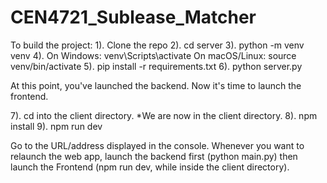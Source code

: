 # CEN4721_Sublease_Matcher
To build the project:
1). Clone the repo
2). cd server
3). python -m venv venv
4). On Windows: venv\Scripts\activate
    On macOS/Linux: source venv/bin/activate
5). pip install -r requirements.txt
6). python server.py 

At this point, you've launched the backend. Now it's time to launch the frontend.

7). cd into the client directory.
*We are now in the client directory.
8). npm install
9). npm run dev

Go to the URL/address displayed in the console. Whenever you want to relaunch the web app, launch the backend first (python main.py) then launch the Frontend (npm run dev, while inside the client directory).
